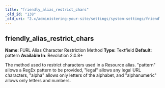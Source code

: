 ```yaml
---
title: "friendly_alias_restrict_chars"
_old_id: "138"
_old_uri: "2.x/administering-your-site/settings/system-settings/friendly_alias_restrict_chars"
---
```


## friendly\_alias\_restrict\_chars

**Name**: FURL Alias Character Restriction Method
**Type**: Textfield
**Default**: pattern
**Available In**: Revolution 2.0.8+

The method used to restrict characters used in a Resource alias. "pattern" allows a RegEx pattern to be provided, "legal" allows any legal URL characters, "alpha" allows only letters of the alphabet, and "alphanumeric" allows only letters and numbers.
